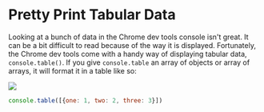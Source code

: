# Pretty Print Tabular Data

Looking at a bunch of data in the Chrome dev tools console isn't great. It
can be a bit difficult to read because of the way it is displayed.
Fortunately, the Chrome dev tools come with a handy way of displaying
tabular data, `console.table()`. If you give `console.table` an array of
objects or array of arrays, it will format it in a table like so:

![](http://i.imgur.com/LPgBpRB.png)

```js
console.table([{one: 1, two: 2, three: 3}])
```
